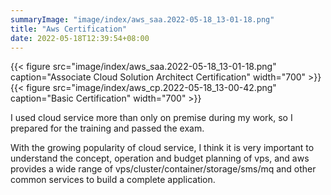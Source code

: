 ```yaml
---
summaryImage: "image/index/aws_saa.2022-05-18_13-01-18.png"
title: "Aws Certification"
date: 2022-05-18T12:39:54+08:00
---
```


{{< figure src="image/index/aws_saa.2022-05-18_13-01-18.png" caption="Associate Cloud Solution Architect Certification" width="700" >}}
{{< figure src="image/index/aws_cp.2022-05-18_13-00-42.png" caption="Basic Certification" width="700" >}}


I used cloud service more than only on premise during my work, so I prepared for the training and passed the exam.

With the growing popularity of cloud service, I think it is very important to understand the concept, operation and budget planning of vps, and aws provides a wide range of vps/cluster/container/storage/sms/mq and other common services to build a complete application.